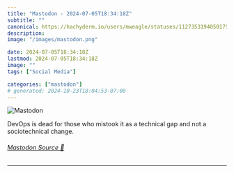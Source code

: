 ```yaml
---
title: "Mastodon - 2024-07-05T18:34:18Z"
subtitle: ""
canonical: https://hachyderm.io/users/mweagle/statuses/112735319405017523
description:
image: "/images/mastodon.png"

date: 2024-07-05T18:34:18Z
lastmod: 2024-07-05T18:34:18Z
image: ""
tags: ["Social Media"]

categories: ["mastodon"]
# generated: 2024-10-23T18:04:53-07:00
---
```

![Mastodon](/images/mastodon.png)

<p>DevOps is dead for those who mistook it as a technical gap and not a sociotechnical change.</p>


###### [Mastodon Source 🐘](https://hachyderm.io/@mweagle/112735319405017523)

___
